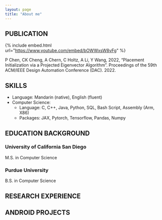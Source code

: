 ```yaml
---
layout: page
title: "About me"
---
```

## PUBLICATION

{% include embed.html url="https://www.youtube.com/embed/bOWWxsW8vFg" %}

P Chen, CK Cheng, A Chern, C Holtz, A Li, Y Wang, 2022, “Placement Initialization via a Projected Eigenvector Algorithm”. Proceedings of the 59th ACM/IEEE Design Automation Conference (DAC). 2022.

## SKILLS
* Language: Mandarin (native), English (fluent)
* Computer Science:
    * Language: C, C++, Java, Python, SQL, Bash Script, Assembly (Arm, X86)
    * Packages: JAX, Pytorch, Tensorflow, Pandas, Numpy

## EDUCATION BACKGROUND
### University of California San Diego
M.S. in Computer Science

### Purdue University
B.S. in Computer Science

## RESEARCH EXPERIENCE

## ANDROID PROJECTS
